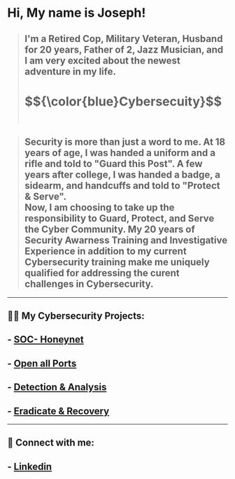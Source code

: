 <h1>Hi, My name is Joseph! </h1>

> ## I'm a Retired Cop, Military Veteran, Husband for 20 years, Father of 2, Jazz Musician, and I am very excited about the newest adventure in my life.
> <h1>$${\color{blue}Cybersecuity}$$ <br><br></h1>

> ## Security is more than just a word to me.  At 18 years of age, I was handed a uniform and a rifle and told to "Guard this Post".  A few years after college, I was handed a badge, a sidearm, and handcuffs and told to "Protect & Serve".<br>Now, I am choosing to take up the responsibility to Guard, Protect, and Serve the Cyber Community.  My 20 years of Security Awarness Training and Investigative Experience in addition to my current Cybersecurity training make me uniquely qualified for addressing the curent challenges in Cybersecurity.  
****
<h2>👨‍💻 My Cybersecurity Projects:</h2>

##  - [SOC- Honeynet](https://github.com/cyberbluz/Azure-SOC)
##  - [Open all Ports](https://github.com/cyberbluz/Open_Ports)
##  - [Detection & Analysis](https://github.com/cyberbluz/Detection-and-Analysis)
##  - [Eradicate & Recovery](https://github.com/cyberbluz/Eradicate-and-Recovery)
****
<h2> 🤳 Connect with me:</h2>

##   - [Linkedin](https://www.linkedin.com/in/joseph-register-32417587)

